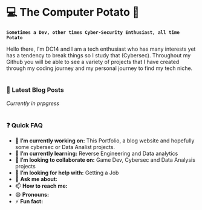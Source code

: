 # 💻 The Computer Potato 🥔

**`Sometimes a Dev, other times Cyber-Security Enthusiast, all time Potato`**

Hello there, I'm DC14 and I am a tech enthusiast who has many interests yet has a tendency to break things so I study that (Cybersec). Throughout my Github you will be able to see a variety of projects that I have created through my coding journey and my personal journey to find my tech niche.

#

### 📰 Latest Blog Posts

*Currently in prpgress*

#

### ❓ Quick FAQ

- 🔭 **I’m currently working on:** This Portfolio, a blog website and hopefully some cybersec or Data Analist projects.
- 🌱 **I’m currently learning:** Reverse Engineering and Data analytics
- 👯 **I’m looking to collaborate on:** Game Dev, Cybersec and Data Analysis projects
- 🤔 **I’m looking for help with:** Getting a Job
- 💬 **Ask me about:**
- 📫 **How to reach me:**
- 😄 **Pronouns:**
- ⚡ **Fun fact:**

<!--
**PotatChild/PotatChild** is a ✨ _special_ ✨ repository because its `README.md` (this file) appears on your GitHub profile.

Here are some ideas to get you started:

- 🔭 I’m currently working on ...
- 🌱 I’m currently learning ...
- 👯 I’m looking to collaborate on ...
- 🤔 I’m looking for help with ...
- 💬 Ask me about ...
- 📫 How to reach me: ...
- 😄 Pronouns: ...
- ⚡ Fun fact: ...
-->

